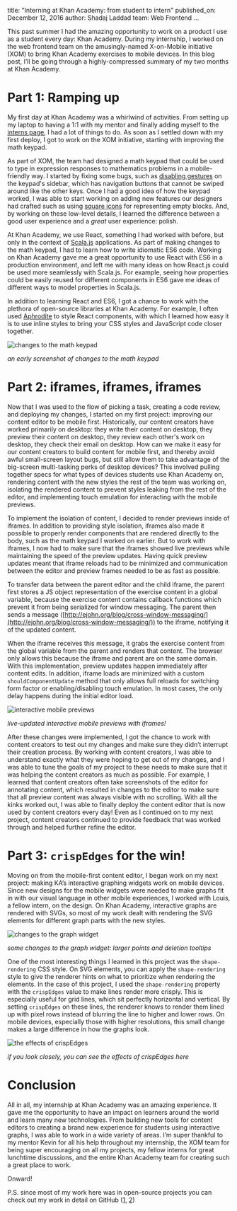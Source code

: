 title: "Interning at Khan Academy: from student to intern"
published_on: December 12, 2016
author: Shadaj Laddad
team: Web Frontend
...

This past summer I had the amazing opportunity to work on a product I use as a student every day: Khan Academy. During my internship, I worked on the web frontend team on the amusingly-named X-on-Mobile initiative (XOM) to bring Khan Academy exercises to mobile devices. In this blog post, I’ll be going through a highly-compressed summary of my two months at Khan Academy.

# Part 1: Ramping up

My first day at Khan Academy was a whirlwind of activities. From setting up my laptop to having a 1:1 with my mentor and finally adding myself to the [interns page](https://www.khanacademy.org/about/our-interns), I had a lot of things to do. As soon as I settled down with my first deploy, I got to work on the XOM initiative, starting with improving the math keypad.

As part of XOM, the team had designed a math keypad that could be used to type in expression responses to mathematics problems in a mobile-friendly way. I started by fixing some bugs, such as [disabling gestures](https://github.com/Khan/math-input/commit/1bf10fa807ea1d98a755e18b38d502c6c7d551b3) on the keypad's sidebar, which has navigation buttons that cannot be swiped around like the other keys. Once I had a good idea of how the keypad worked, I was able to start working on adding new features our designers had crafted such as using [square icons](https://github.com/Khan/math-input/commit/ac8f92b7dc708e4fb6d955b545e2891e62098ed1) for representing empty blocks. And, by working on these low-level details, I learned the difference between a good user experience and a *great* user experience: polish.

At Khan Academy, we use React, something I had worked with before, but only in the context of [Scala.js](https://www.scala-js.org) applications. As part of making changes to the math keypad, I had to learn how to write idiomatic ES6 code. Working on Khan Academy gave me a great opportunity to use React with ES6 in a production environment, and left me with many ideas on how React.js could be used more seamlessly with Scala.js. For example, seeing how properties could be easily reused for different components in ES6 gave me ideas of different ways to model properties in Scala.js.

In addition to learning React and ES6, I got a chance to work with the plethora of open-source libraries at Khan Academy. For example, I often used [Aphrodite](https://github.com/khan/aphrodite) to style React components, with which I learned how easy it is to use inline styles to bring your CSS styles and JavaScript code closer together.

![changes to the math keypad](/images/interning-at-khan-academy/image_0.png)

*an early screenshot of changes to the math keypad*

# Part 2: iframes, iframes, iframes

Now that I was used to the flow of picking a task, creating a code review, and deploying my changes, I started on my first project: improving our content editor to be mobile first. Historically, our content creators have worked primarily on desktop: they write their content on desktop, they preview their content on desktop, they review each other's work on desktop, they check their email on desktop. How can we make it easy for our content creators to build content for mobile first, and thereby avoid awful small-screen layout bugs, but still allow them to take advantage of the big-screen multi-tasking perks of desktop devices? This involved pulling together specs for what types of devices students use Khan Academy on, rendering content with the new styles the rest of the team was working on, isolating the rendered content to prevent styles leaking from the rest of the editor, and implementing touch emulation for interacting with the mobile previews.

To implement the isolation of content, I decided to render previews inside of iframes. In addition to providing style isolation, iframes also made it possible to properly render components that are rendered directly to the body, such as the math keypad I worked on earlier. But to work with iframes, I now had to make sure that the iframes showed live previews while maintaining the speed of the preview updates. Having quick preview updates meant that iframe reloads had to be minimized and communication between the editor and preview frames needed to be as fast as possible.

To transfer data between the parent editor and the child iframe, the parent first stores a JS object representation of the exercise content in a global variable, because the exercise content contains callback functions which prevent it from being serialized for window messaging. The parent then sends a message ([http://ejohn.org/blog/cross-window-messaging/](http://ejohn.org/blog/cross-window-messaging/)) to the iframe, notifying it of the updated content.

When the iframe receives this message, it grabs the exercise content from the global variable from the parent and renders that content. The browser only allows this because the iframe and parent are on the same domain. With this implementation, preview updates happen immediately after content edits. In addition, iframe loads are minimized with a custom `shouldComponentUpdate` method that only allows full reloads for switching form factor or enabling/disabling touch emulation. In most cases, the only delay happens during the initial editor load.

![interactive mobile previews](/images/interning-at-khan-academy/image_1.png)

*live-updated interactive mobile previews with iframes!*

After these changes were implemented, I got the chance to work with content creators to test out my changes and make sure they didn’t interrupt their creation process. By working with content creators, I was able to understand exactly what they were hoping to get out of my changes, and I was able to tune the goals of my project to these needs to make sure that it was helping the content creators as much as possible. For example, I learned that content creators often take screenshots of the editor for annotating content, which resulted in changes to the editor to make sure that all preview content was always visible with no scrolling. With all the kinks worked out, I was able to finally deploy the content editor that is now used by content creators every day! Even as I continued on to my next project, content creators continued to provide feedback that was worked through and helped further refine the editor.

# Part 3: `crispEdges` for the win!

Moving on from the mobile-first content editor, I began work on my next project: making KA’s interactive graphing widgets work on mobile devices. Since new designs for the mobile widgets were needed to make graphs fit in with our visual language in other mobile experiences, I worked with Louis, a fellow intern, on the design. On Khan Academy, interactive graphs are rendered with SVGs, so most of my work dealt with rendering the SVG elements for different graph parts with the new styles.

![changes to the graph widget](/images/interning-at-khan-academy/image_2.png)

*some changes to the graph widget: larger points and deletion tooltips*

One of the most interesting things I learned in this project was the `shape-rendering` CSS style. On SVG elements, you can apply the `shape-rendering` style to give the renderer hints on what to prioritize when rendering the elements. In the case of this project, I used the `shape-rendering` property with the `crispEdges` value to make lines render more crisply. This is especially useful for grid lines, which sit perfectly horizontal and vertical. By setting `crispEdges` on these lines, the renderer knows to render them lined up with pixel rows instead of blurring the line to higher and lower rows. On mobile devices, especially those with higher resolutions, this small change makes a large difference in how the graphs look.

![the effects of crispEdges](/images/interning-at-khan-academy/image_3.png)

*if you look closely, you can see the effects of crispEdges here*

# Conclusion

All in all, my internship at Khan Academy was an amazing experience. It gave me the opportunity to have an impact on learners around the world and learn many new technologies. From building new tools for content editors to creating a brand new experience for students using interactive graphs, I was able to work in a wide variety of areas. I’m super thankful to my mentor Kevin for all his help throughout my internship, the XOM team for being super encouraging on all my projects, my fellow interns for great lunchtime discussions, and the entire Khan Academy team for creating such a great place to work.

Onward!

P.S. since most of my work here was in open-source projects you can check out my work in detail on GitHub ([1](https://github.com/Khan/perseus/commits?author=shadaj), [2](https://github.com/Khan/math-input/commits?author=shadaj))
